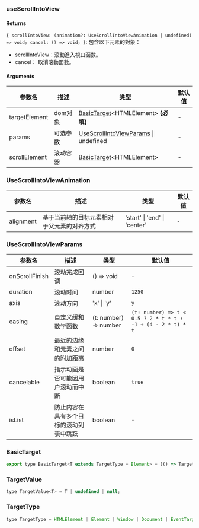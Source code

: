### useScrollIntoView

#### Returns
`{ scrollIntoView: (animation?: UseScrollIntoViewAnimation | undefined) => void; cancel: () => void; }`: 包含以下元素的對象：
- scrollIntoView：滚動進入視口函數。
- cancel： 取消滚動函數。

#### Arguments
|参数名|描述|类型|默认值|
|---|---|---|---|
|targetElement|dom对象|[BasicTarget](#BasicTarget)&lt;HTMLElement&gt;  **(必填)**|-|
|params|可选参数|[UseScrollIntoViewParams](#UseScrollIntoViewParams) \| undefined |-|
|scrollElement|滚动容器|[BasicTarget](#BasicTarget)&lt;HTMLElement&gt; |-|

### UseScrollIntoViewAnimation

|参数名|描述|类型|默认值|
|---|---|---|---|
|alignment|基于当前轴的目标元素相对于父元素的对齐方式|'start' \| 'end' \| 'center' |`-`|

### UseScrollIntoViewParams

|参数名|描述|类型|默认值|
|---|---|---|---|
|onScrollFinish|滚动完成回调|() => void |`-`|
|duration|滚动时间|number |`1250`|
|axis|滚动方向|'x' \| 'y' |`y`|
|easing|自定义缓和数学函数|(t: number) => number |`(t: number) => t < 0.5 ? 2 * t * t : -1 + (4 - 2 * t) * t`|
|offset|最近的边缘和元素之间的附加距离|number |`0`|
|cancelable|指示动画是否可能因用户滚动而中断|boolean |`true`|
|isList|防止内容在具有多个目标的滚动列表中跳跃|boolean |`-`|

### BasicTarget

```js
export type BasicTarget<T extends TargetType = Element> = (() => TargetValue<T>) | TargetValue<T> | MutableRefObject<TargetValue<T>>;
```

### TargetValue

```js
type TargetValue<T> = T | undefined | null;
```

### TargetType

```js
type TargetType = HTMLElement | Element | Window | Document | EventTarget;
```